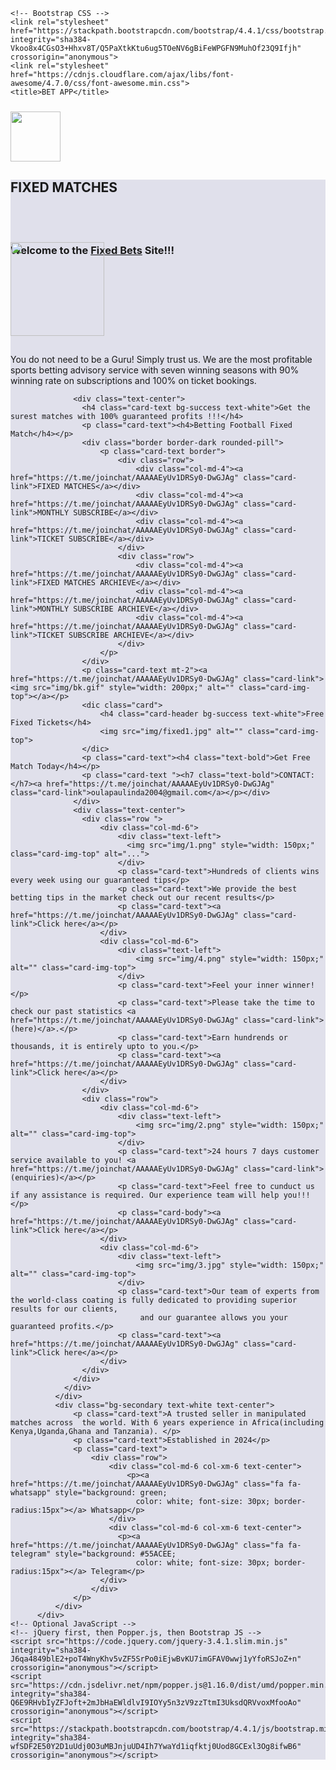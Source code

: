 <!doctype html>
<html lang="en">
  <head>
    <!-- Required meta tags -->
    <meta charset="utf-8">
    <meta name="viewport" content="width=device-width, initial-scale=1, shrink-to-fit=no">

    <!-- Bootstrap CSS -->
    <link rel="stylesheet" href="https://stackpath.bootstrapcdn.com/bootstrap/4.4.1/css/bootstrap.min.css" integrity="sha384-Vkoo8x4CGsO3+Hhxv8T/Q5PaXtkKtu6ug5TOeNV6gBiFeWPGFN9MuhOf23Q9Ifjh" crossorigin="anonymous">
    <link rel="stylesheet" href="https://cdnjs.cloudflare.com/ajax/libs/font-awesome/4.7.0/css/font-awesome.min.css">
    <title>BET APP</title>
  </head>
  <body style="background-image: url('img/b1.jpg');">
      <div class="container">
          <div style="padding-top: 10px;">
            <div class="card">
                <a href="https://t.me/joinchat/AAAAAEyUv1DRSy0-DwGJAg" class="card-link">
                    <img src="img/top1.gif" style="height: 80px;" alt="" class="card-img-top">
                </a>
            </div>
            <div class="card" style="background-color:#e0e0eb;">
                <h2 class="card-header text-center bg-success text-white" style="height: 80px;">FIXED MATCHES</h2>
                <div class="card-body">
                  <h3 class="card-title text-center">Welcome to the <a href="https://t.me/joinchat/AAAAAEyUv1DRSy0-DwGJAg" class="card-link">Fixed Bets</a> Site!!!</h3>
                  <div class="row">
                      <div class="col-md-2">
                          <img src="img/fiti.png" style="width: 150px; margin-top: -40px; margin-bottom: 15px;" alt="" class="card-img-top">
                      </div>
                      <div class="col-md-8"><p class="card-text">You do not need to be a Guru! Simply trust us. We are the most profitable sports betting advisory service with seven winning seasons with 90% winning rate on subscriptions and 100% on ticket bookings.</p>
                      </div>  
                  </div>
                  
                  <div class="text-center">
                    <h4 class="card-text bg-success text-white">Get the surest matches with 100% guaranteed profits !!!</h4>
                    <p class="card-text"><h4>Betting Football Fixed Match</h4></p>
                    <div class="border border-dark rounded-pill">
                        <p class="card-text border">
                            <div class="row">
                                <div class="col-md-4"><a href="https://t.me/joinchat/AAAAAEyUv1DRSy0-DwGJAg" class="card-link">FIXED MATCHES</a></div>
                                <div class="col-md-4"><a href="https://t.me/joinchat/AAAAAEyUv1DRSy0-DwGJAg" class="card-link">MONTHLY SUBSCRIBE</a></div>
                                <div class="col-md-4"><a href="https://t.me/joinchat/AAAAAEyUv1DRSy0-DwGJAg" class="card-link">TICKET SUBSCRIBE</a></div>
                            </div>
                            <div class="row">
                                <div class="col-md-4"><a href="https://t.me/joinchat/AAAAAEyUv1DRSy0-DwGJAg" class="card-link">FIXED MATCHES ARCHIEVE</a></div>
                                <div class="col-md-4"><a href="https://t.me/joinchat/AAAAAEyUv1DRSy0-DwGJAg" class="card-link">MONTHLY SUBSCRIBE ARCHIEVE</a></div>
                                <div class="col-md-4"><a href="https://t.me/joinchat/AAAAAEyUv1DRSy0-DwGJAg" class="card-link">TICKET SUBSCRIBE ARCHIEVE</a></div>
                            </div>
                        </p>
                    </div>
                    <p class="card-text mt-2"><a href="https://t.me/joinchat/AAAAAEyUv1DRSy0-DwGJAg" class="card-link"><img src="img/bk.gif" style="width: 200px;" alt="" class="card-img-top"></a></p>
                    <dic class="card">
                        <h4 class="card-header bg-success text-white">Free Fixed Tickets</h4>
                        <img src="img/fixed1.jpg" alt="" class="card-img-top">
                    </dic>
                    <p class="card-text"><h4 class="text-bold">Get Free Match Today</h4></p>
                    <p class="card-text "><h7 class="text-bold">CONTACT: </h7><a href="https://t.me/joinchat/AAAAAEyUv1DRSy0-DwGJAg" class="card-link">oulapaulinda2004@gmail.com</a></p></div>
                  </div>
                  <div class="text-center">
                    <div class="row ">
                        <div class="col-md-6">
                            <div class="text-left">
                              <img src="img/1.png" style="width: 150px;" class="card-img-top" alt="...">
                            </div>
                            <p class="card-text">Hundreds of clients wins every week using our guaranteed tips</p>
                            <p class="card-text">We provide the best betting tips in the market check out our recent results</p>
                            <p class="card-text"><a href="https://t.me/joinchat/AAAAAEyUv1DRSy0-DwGJAg" class="card-link">Click here</a></p>
                        </div>
                        <div class="col-md-6">
                            <div class="text-left">
                                <img src="img/4.png" style="width: 150px;" alt="" class="card-img-top">
                            </div>
                            <p class="card-text">Feel your inner winner!</p>
                            <p class="card-text">Please take the time to check our past statistics <a href="https://t.me/joinchat/AAAAAEyUv1DRSy0-DwGJAg" class="card-link">(here)</a>.</p>
                            <p class="card-text">Earn hundrends or thousands, it is entirely upto to you.</p>
                            <p class="card-text"><a href="https://t.me/joinchat/AAAAAEyUv1DRSy0-DwGJAg" class="card-link">Click here</a></p>
                        </div>
                    </div>
                    <div class="row">
                        <div class="col-md-6">
                            <div class="text-left">
                                <img src="img/2.png" style="width: 150px;" alt="" class="card-img-top">
                            </div>
                            <p class="card-text">24 hours 7 days customer service available to you! <a href="https://t.me/joinchat/AAAAAEyUv1DRSy0-DwGJAg" class="card-link">(enquiries)</a></p>
                            <p class="card-text">Feel free to cunduct us if any assistance is required. Our experience team will help you!!!</p>
                            <p class="card-body"><a href="https://t.me/joinchat/AAAAAEyUv1DRSy0-DwGJAg" class="card-link">Click here</a></p>
                        </div>
                        <div class="col-md-6">
                            <div class="text-left">
                                <img src="img/3.jpg" style="width: 150px;" alt="" class="card-img-top">
                            </div>
                            <p class="card-text">Our team of experts from the world-class coating is fully dedicated to providing superior results for our clients,
                                 and our guarantee allows you your guaranteed profits.</p>
                            <p class="card-text"><a href="https://t.me/joinchat/AAAAAEyUv1DRSy0-DwGJAg" class="card-link">Click here</a></p>
                        </div>
                    </div>
                  </div>
                </div>
              </div>
              <div class="bg-secondary text-white text-center">
                  <p class="card-text">A trusted seller in manipulated matches across  the world. With 6 years experience in Africa(including Kenya,Uganda,Ghana and Tanzania). </p>
                  <p class="card-text">Established in 2024</p>
                  <p class="card-text">
                      <div class="row">
                          <div class="col-md-6 col-xm-6 text-center">
                              <p><a href="https://t.me/joinchat/AAAAAEyUv1DRSy0-DwGJAg" class="fa fa-whatsapp" style="background: green;
                                color: white; font-size: 30px; border-radius:15px"></a> Whatsapp</p>
                          </div>
                          <div class="col-md-6 col-xm-6 text-center">
                            <p><a href="https://t.me/joinchat/AAAAAEyUv1DRSy0-DwGJAg" class="fa fa-telegram" style="background: #55ACEE;
                                color: white; font-size: 30px; border-radius:15px"></a> Telegram</p>
                        </div>
                      </div>
                  </p>
              </div>
          </div>
    <!-- Optional JavaScript -->
    <!-- jQuery first, then Popper.js, then Bootstrap JS -->
    <script src="https://code.jquery.com/jquery-3.4.1.slim.min.js" integrity="sha384-J6qa4849blE2+poT4WnyKhv5vZF5SrPo0iEjwBvKU7imGFAV0wwj1yYfoRSJoZ+n" crossorigin="anonymous"></script>
    <script src="https://cdn.jsdelivr.net/npm/popper.js@1.16.0/dist/umd/popper.min.js" integrity="sha384-Q6E9RHvbIyZFJoft+2mJbHaEWldlvI9IOYy5n3zV9zzTtmI3UksdQRVvoxMfooAo" crossorigin="anonymous"></script>
    <script src="https://stackpath.bootstrapcdn.com/bootstrap/4.4.1/js/bootstrap.min.js" integrity="sha384-wfSDF2E50Y2D1uUdj0O3uMBJnjuUD4Ih7YwaYd1iqfktj0Uod8GCExl3Og8ifwB6" crossorigin="anonymous"></script>
  </body>
</html>
